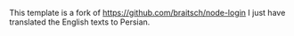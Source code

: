 This template is a fork of https://github.com/braitsch/node-login 
I just have translated the English texts to Persian. 
